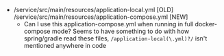 * /service/src/main/resources/application-local.yml [OLD] /service/src/main/resources/application-compose.yml [NEW]
  * Can I use this application-compose.yml when running in full docker-compose mode? Seems to have something to do with how spring/gradle read these files, `/application-local(\.yml)?/` isn't mentioned anywhere in code
